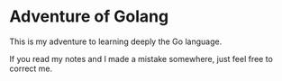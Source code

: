 # Adventure of Golang

This is my adventure to learning deeply the Go language.

If you read my notes and I made a mistake somewhere, just feel free to correct me.